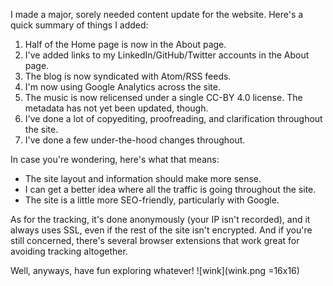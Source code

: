 

I made a major, sorely needed content update for the website. Here's a quick summary of things I added:

1. Half of the Home page is now in the About page.
2. I've added links to my LinkedIn/GitHub/Twitter accounts in the About page.
3. The blog is now syndicated with Atom/RSS feeds.
4. I'm now using Google Analytics across the site.
5. The music is now relicensed under a single CC-BY 4.0 license. The metadata
   has not yet been updated, though.
6. I've done a lot of copyediting, proofreading, and clarification throughout
   the site.
7. I've done a few under-the-hood changes throughout.

In case you're wondering, here's what that means:

- The site layout and information should make more sense.
- I can get a better idea where all the traffic is going throughout the site.
- The site is a little more SEO-friendly, particularly with Google.

As for the tracking, it's done anonymously (your IP isn't recorded), and it always uses SSL, even if the rest of the site isn't encrypted. And if you're still concerned, there's several browser extensions that work great for avoiding tracking altogether.

Well, anyways, have fun exploring whatever! ![wink](wink.png =16x16)
